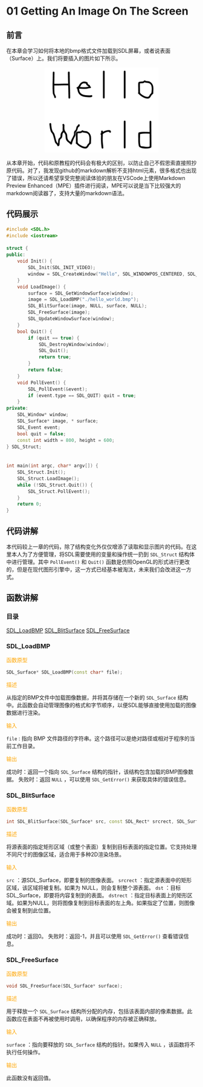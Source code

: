 # 01 Getting An Image On The Screen

## 前言

在本章会学习如何将本地的bmp格式文件加载到SDL屏幕，或者说表面（Surface）上。我们将要插入的图片如下所示。

<div align="center" style="">
<img src="./Images/res/hello_world.bmp" width="300"/>
</div>

从本章开始，代码和原教程的代码会有极大的区别，以防止自己不假思索直接照抄原代码。对了，我发现github的markdown解析不支持html元素，很多格式也出现了错误，所以还请希望享受完整阅读体验的朋友在VSCode上使用Markdown Preview Enhanced（MPE）插件进行阅读，MPE可以说是当下比较强大的markdown阅读器了，支持大量的markdown语法。

## 代码展示

```cpp
#include <SDL.h>
#include <iostream>

struct {
public:
	void Init() {
		SDL_Init(SDL_INIT_VIDEO);
		window = SDL_CreateWindow("Hello", SDL_WINDOWPOS_CENTERED, SDL_WINDOWPOS_CENTERED, width, height, SDL_WINDOW_SHOWN);
	}
	void LoadImage() {
		surface = SDL_GetWindowSurface(window);
		image = SDL_LoadBMP("./hello_world.bmp");
		SDL_BlitSurface(image, NULL, surface, NULL);
		SDL_FreeSurface(image);
		SDL_UpdateWindowSurface(window);
	}
	bool Quit() {
		if (quit == true) {
			SDL_DestroyWindow(window);
			SDL_Quit();
			return true;
		}
		return false;
	}
	void PollEvent() {
		SDL_PollEvent(&event);
		if (event.type == SDL_QUIT) quit = true;
	}
private:
	SDL_Window* window;
	SDL_Surface* image, * surface;
	SDL_Event event;
	bool quit = false;
	const int width = 800, height = 600;
} SDL_Struct;


int main(int argc, char* argv[]) {
	SDL_Struct.Init();
	SDL_Struct.LoadImage();
	while (!SDL_Struct.Quit()) {
		SDL_Struct.PollEvent();
	}
	return 0;
}
```

## 代码讲解

本代码较上一章的代码，除了结构变化外仅仅增添了读取和显示图片的代码。在这里本人为了方便管理，将SDL需要使用的变量和操作统一扔到 ```SDL_Struct``` 结构体中进行管理。其中 ```PollEvent()``` 和 ```Quit()``` 函数是仿照OpenGL的形式进行更改的，但是在现代图形引擎中，这一方式已经基本被淘汰，未来我们会改进这一方式。

## 函数讲解

### 目录

[SDL_LoadBMP](#sdl_loadbmp)
[SDL_BlitSurface](#sdl_blitsurface)
[SDL_FreeSurface](#sdl_freesurface)

### SDL_LoadBMP

<font color=orange>函数原型</font>

```cpp
SDL_Surface* SDL_LoadBMP(const char* file);
```

<font color=orange>描述</font>

从指定的BMP文件中加载图像数据，并将其存储在一个新的 ```SDL_Surface``` 结构中。此函数会自动管理图像的格式和字节顺序，以便SDL能够直接使用加载的图像数据进行渲染。

<font color=orange>输入</font>

```file``` : 指向 BMP 文件路径的字符串。这个路径可以是绝对路径或相对于程序的当前工作目录。

<font color=orange>输出</font>

成功时：返回一个指向 ```SDL_Surface``` 结构的指针，该结构包含加载的BMP图像数据。
失败时：返回 ```NULL``` ，可以使用 ```SDL_GetError()``` 来获取具体的错误信息。

### SDL_BlitSurface

<font color=orange>函数原型</font>

```cpp
int SDL_BlitSurface(SDL_Surface* src, const SDL_Rect* srcrect, SDL_Surface* dst, SDL_Rect* dstrect);
```

<font color=orange>描述</font>

将源表面的指定矩形区域（或整个表面）复制到目标表面的指定位置。它支持处理不同尺寸的图像区域，适合用于多种2D渲染场景。

<font color=orange>输入</font>

```src``` ：源SDL_Surface，即要复制的图像表面。
```srcrect``` ：指定源表面中的矩形区域，该区域将被复制。如果为 NULL，则会复制整个源表面。
```dst``` ：目标SDL_Surface，即要将内容复制到的表面。
```dstrect``` ：指定目标表面上的矩形区域。如果为NULL，则将图像复制到目标表面的左上角。如果指定了位置，则图像会被复制到此位置。

<font color=orange>输出</font>

成功时：返回0。
失败时：返回-1，并且可以使用 ```SDL_GetError()``` 查看错误信息。

### SDL_FreeSurface

<font color=orange>函数原型</font>

```cpp
void SDL_FreeSurface(SDL_Surface* surface);
```

<font color=orange>描述</font>

用于释放一个 ```SDL_Surface``` 结构所分配的内存，包括该表面内部的像素数据。此函数应在表面不再被使用时调用，以确保程序的内存被正确释放。

<font color=orange>输入</font>

```surface``` ：指向要释放的 ```SDL_Surface``` 结构的指针。如果传入 ```NULL``` ，该函数将不执行任何操作。

<font color=orange>输出</font>

此函数没有返回值。